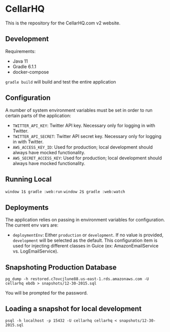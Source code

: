 CellarHQ
========

This is the repository for the CellarHQ.com v2 website.

Development
-----------

Requirements:

* Java 11
* Gradle 6.1.1
* docker-compose

`gradle build` will build and test the entire application


Configuration
-------------

A number of system environment variables must be set in order to run certain parts of the application:

* `TWITTER_API_KEY`: Twitter API key. Necessary only for logging in with Twitter.
* `TWITTER_API_SECRET`: Twitter API secret key. Necessary only for logging in with Twitter.
* `AWS_ACCESS_KEY_ID`: Used for production; local development should always have mocked functionality.
* `AWS_SECRET_ACCESS_KEY`: Used for production; local development should always have mocked functionality.

Running Local
-------------

`window 1$ gradle :web:run`
`window 2$ gradle :web:watch`

Deployments
-----------

The application relies on passing in environment variables for configuration. The current env vars are:

* `deploymentEnv`: Either `production` or `development`. If no value is provided, `development` will be selected as 
  the default. This configuration item is used for injecting different classes in Guice (ex: AmazonEmailService vs. 
  LogEmailService).
  
  
## Snapshoting Production Database

```
pg_dump -h restored.c7ovcjlune88.us-east-1.rds.amazonaws.com -U cellarhq ebdb > snapshots/12-30-2015.sql
```

You will be prompted for the password.

## Loading a snapshot for local development

```
psql -h localhost -p 15432 -U cellarhq cellarhq < snapshots/12-30-2015.sql
```

